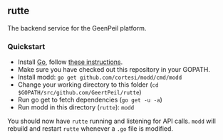 
## rutte
The backend service for the GeenPeil platform.

### Quickstart
- Install [Go](https://golang.org), follow [these instructions](https://golang.org/doc/install).
- Make sure you have checked out this repository in your GOPATH.
- Install modd: `go get github.com/cortesi/modd/cmd/modd`
- Change your working directory to this folder (`cd $GOPATH/src/github.com/GeertPeil/rutte`)
- Run go get to fetch dependencies (`go get -u -a`)
- Run modd in this directory (`rutte`): `modd`

You should now have `rutte` running and listening for API calls. `modd` will rebuild and restart `rutte` whenever a `.go` file is modified.
